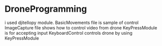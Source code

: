 # DroneProgramming
i used djitellopy module.
BasicMovements file is sample of control
ImageCapture file shows how to control video from drone
KeyPressModule is for accepting input
KeyboardControl controls drone by using KeyPressModule
